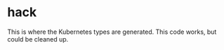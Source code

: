 # hack

This is where the Kubernetes types are generated. This code works, but could be cleaned up.

